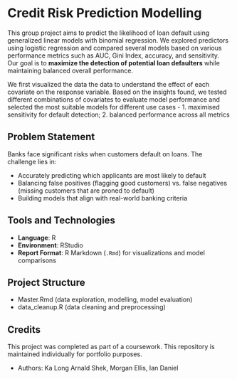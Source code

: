 # Credit Risk Prediction Modelling

This group project aims to predict the likelihood of loan default using generalized linear models with binomial regression. We explored predictors using logistic regression and compared several models based on various performance metrics such as AUC, Gini Index, accuracy, and sensitivity. Our goal is to **maximize the detection of potential loan defaulters** while maintaining balanced overall performance. 

We first visualized the data the data to understand the effect of each covariate on the response variable. Based on the insights found, we tested different combinations of covariates to evaluate model performance and selected the most suitable models for different use cases - 1. maximised sensitivity for default detection; 2. balanced performance across all metrics

## Problem Statement
Banks face significant risks when customers default on loans. The challenge lies in:
- Accurately predicting which applicants are most likely to default
- Balancing false positives (flagging good customers) vs. false negatives (missing customers that are proned to default)
- Building models that align with real-world banking criteria

## Tools and Technologies
- **Language**: R
- **Environment**: RStudio
- **Report Format**: R Markdown (`.Rmd`) for visualizations and model comparisons

## Project Structure
- Master.Rmd (data exploration, modelling, model evaluation)
- data_cleanup.R (data cleaning and preprocessing)

## Credits
This project was completed as part of a coursework. This repository is maintained individually for portfolio purposes. 
- Authors: Ka Long Arnald Shek, Morgan Ellis, Ian Daniel



